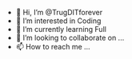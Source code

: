 - 👋 Hi, I’m @TrugDITforever
- 👀 I’m interested in Coding
- 🌱 I’m currently learning Full
- 💞️ I’m looking to collaborate on ...
- 📫 How to reach me ...

<!---
TrugDITforever/TrugDITforever is a ✨ special ✨ repository because its `README.md` (this file) appears on your GitHub profile.
You can click the Preview link to take a look at your changes.
--->
